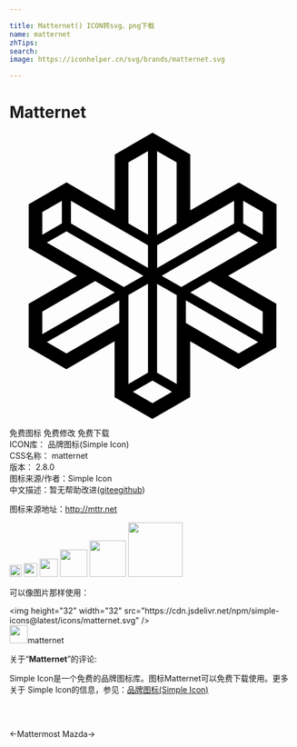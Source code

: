 ```yaml
---

title: Matternet() ICON转svg、png下载
name: matternet
zhTips: 
search: 
image: https://iconhelper.cn/svg/brands/matternet.svg

---
```


# Matternet  <small style="font-size: 60%;font-weight: 100"></small>

<div id="svg" class="svg-wrap">
<svg role="img" viewBox="0 0 24 24" xmlns="http://www.w3.org/2000/svg"><title>Matternet icon</title><path d="M19.229 4.18l-4.066 2.327V1.826L11.993 0 8.827 1.83v4.677L4.78 4.17 1.606 6v3.664L5.657 12l-4.054 2.343V18l3.165 1.831 4.044-2.338v4.681L11.983 24l3.174-1.831v-4.676l4.052 2.327 3.173-1.829v-3.646L18.339 12l4.058-2.336V6l-3.164-1.82h-.004zm.373 3.429V5.715l1.639.942v1.905l-1.636-.953h-.003zm1.638 9.286l-6.075-3.504 1.65-.945L21.239 15v1.896l.001-.001zm-6.827-3.95L12.763 12l6.452-3.726 1.641.944-6.446 3.727h.003zM3.134 9.219l1.641-.944L11.228 12l-1.639.945-6.455-3.726zm5.69 4.17l-6.075 3.508V15l4.435-2.555 1.641.945v-.001zM2.749 8.564V6.66l1.64-.945v1.898l-1.64.951zm9.627 0V1.55l1.641.937V7.61l-1.641.953v.001zm-2.402-.96V2.493l1.64-.944v7.004l-1.64-.949zm8.866-1.889v1.898l-6.456 3.734V9.442l6.456-3.727zm-7.228 3.724v1.897L5.153 7.609V5.715l6.46 3.721-.001.003zm-2.403 6.513l-4.435 2.555-1.64-.944 6.074-3.508v1.897zm.765-2.343l1.64-.945v7.453l-1.64.959v-7.467zm3.656 8.115l-1.639.954-1.64-.951 1.64-.946 1.639.946v-.003zm.394-.657l-1.648-.95v-7.441l1.648.944v7.458-.011zm6.831-3.504l-1.641.944-4.425-2.555v-1.897l6.075 3.508h-.009z"/></svg>
</div>
<detail full-name='matternet'></detail>

<div class="detail-page">
<p>
<span><span class="badge-success badge">免费图标</span> <span class="badge-success badge">免费修改</span>  <span class="badge-success badge">免费下载</span> </span>
<br/>
<span>
ICON库：
<span class="badge-secondary badge">品牌图标(Simple Icon)</span> 
</span>
<br/>
<span>
CSS名称：
<span class="badge-secondary badge">matternet</span> 
</span>

<br/>
<span>
版本：
<span class="badge-secondary badge">2.8.0</span> 
</span>
<br/>
<span>图标来源/作者：<span class="badge-light badge">Simple Icon</span></span> 
<br/>
<span class="zh-detail">中文描述：暂无<span class="help-link"><span>帮助改进</span>(<a href="https://gitee.com/liuwave/icon-helper/edit/master/json/brands/matternet.json" target="_blank" rel="noopener noreferrer">gitee</a><a href="https://github.com/liuwave/icon-helper/edit/master/json/brands/matternet.json" target="_blank" rel="noopener noreferrer">github</a></span>)</span><br/>
</p>
</div><div class="description description alert alert-light"><p>图标来源地址：<a href="http://mttr.net" target="_blank" rel="noopener noreferrer">http://mttr.net</a></p></div>
<div class="alert alert-dark">
<img height="21" width="21" src="https://cdn.jsdelivr.net/npm/simple-icons@latest/icons/matternet.svg" />
<img height="24" width="24" src="https://cdn.jsdelivr.net/npm/simple-icons@latest/icons/matternet.svg" />
<img height="32" width="32" src="https://cdn.jsdelivr.net/npm/simple-icons@latest/icons/matternet.svg" />
<img height="48" width="48" src="https://cdn.jsdelivr.net/npm/simple-icons@latest/icons/matternet.svg" />
<img height="64" width="64" src="https://cdn.jsdelivr.net/npm/simple-icons@latest/icons/matternet.svg" />
<img height="96" width="96" src="https://cdn.jsdelivr.net/npm/simple-icons@latest/icons/matternet.svg" />

</div>
<div>
  <p>可以像图片那样使用：    
  </p>
  <div class="alert alert-primary" style="font-size: 14px">
    &lt;img height="32" width="32" src="https://cdn.jsdelivr.net/npm/simple-icons@latest/icons/matternet.svg" /&gt;
    <copy-btn content='<img height="32" width="32" src="https://cdn.jsdelivr.net/npm/simple-icons@latest/icons/matternet.svg" />'></copy-btn>
  </div>
  <div class="alert alert-secondary">
    <img height="32" width="32" src="https://cdn.jsdelivr.net/npm/simple-icons@latest/icons/matternet.svg" />matternet
    <copy-btn content="matternet" btn-title="复制图标名称"></copy-btn>
  </div>
</div>
<div class="icon-detail__container">
<p>关于“<b>Matternet</b>”的评论:</p>
</div>
<Vssue title="关于“Matternet”的评论" />
<div><p>Simple Icon是一个免费的品牌图标库。图标Matternet可以免费下载使用。更多关于  Simple Icon的信息，参见：<a target="_blank" href="https://iconhelper.cn/brands.html">品牌图标(Simple Icon)</a>
</p></div>


<div style="padding:2rem 0 " class="page-nav"><p class="inner"><span class="prev">←<router-link to="/icon/mattermost.html">Mattermost</router-link></span> <span class="next"><router-link to="/icon/mazda.html">Mazda</router-link>→</span></p></div>
